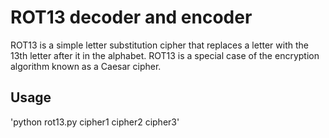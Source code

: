 # ROT13 decoder and encoder
ROT13 is a simple letter substitution cipher that replaces a letter with the 13th letter after it in the alphabet. ROT13 is a special case of the encryption algorithm known as a Caesar cipher.

## Usage
'python rot13.py cipher1 cipher2 cipher3'
